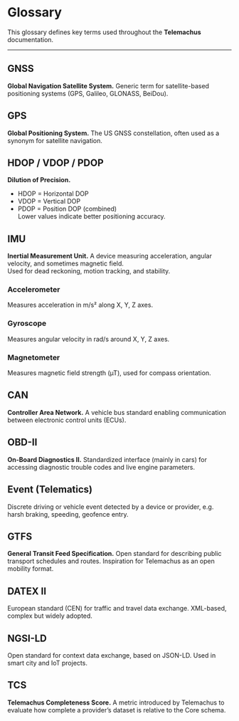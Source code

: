 

# Glossary

This glossary defines key terms used throughout the **Telemachus** documentation.

---

## GNSS
**Global Navigation Satellite System.** Generic term for satellite-based positioning systems (GPS, Galileo, GLONASS, BeiDou).

## GPS
**Global Positioning System.** The US GNSS constellation, often used as a synonym for satellite navigation.

## HDOP / VDOP / PDOP
**Dilution of Precision.**  
- HDOP = Horizontal DOP  
- VDOP = Vertical DOP  
- PDOP = Position DOP (combined)  
Lower values indicate better positioning accuracy.

## IMU
**Inertial Measurement Unit.** A device measuring acceleration, angular velocity, and sometimes magnetic field.  
Used for dead reckoning, motion tracking, and stability.

### Accelerometer
Measures acceleration in m/s² along X, Y, Z axes.

### Gyroscope
Measures angular velocity in rad/s around X, Y, Z axes.

### Magnetometer
Measures magnetic field strength (µT), used for compass orientation.

## CAN
**Controller Area Network.** A vehicle bus standard enabling communication between electronic control units (ECUs).

## OBD-II
**On-Board Diagnostics II.** Standardized interface (mainly in cars) for accessing diagnostic trouble codes and live engine parameters.

## Event (Telematics)
Discrete driving or vehicle event detected by a device or provider, e.g. harsh braking, speeding, geofence entry.

## GTFS
**General Transit Feed Specification.** Open standard for describing public transport schedules and routes. Inspiration for Telemachus as an open mobility format.

## DATEX II
European standard (CEN) for traffic and travel data exchange. XML-based, complex but widely adopted.

## NGSI-LD
Open standard for context data exchange, based on JSON-LD. Used in smart city and IoT projects.

## TCS
**Telemachus Completeness Score.** A metric introduced by Telemachus to evaluate how complete a provider’s dataset is relative to the Core schema.
